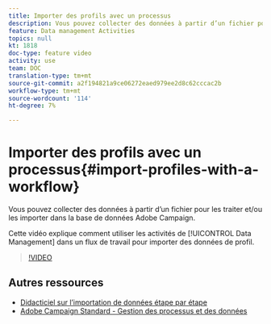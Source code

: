```yaml
---
title: Importer des profils avec un processus
description: Vous pouvez collecter des données à partir d’un fichier pour les traiter et/ou les importer dans la base de données Adobe Campaign. Cette vidéo explique comment importer des données de profil à l’aide d’un processus.
feature: Data management Activities
topics: null
kt: 1818
doc-type: feature video
activity: use
team: DOC
translation-type: tm+mt
source-git-commit: a2f194821a9ce06272eaed979ee2d8c62cccac2b
workflow-type: tm+mt
source-wordcount: '114'
ht-degree: 7%

---
```



# Importer des profils avec un processus{#import-profiles-with-a-workflow}

Vous pouvez collecter des données à partir d’un fichier pour les traiter et/ou les importer dans la base de données Adobe Campaign.

Cette vidéo explique comment utiliser les activités de [!UICONTROL Data Management] dans un flux de travail pour importer des données de profil.

>[!VIDEO](https://video.tv.adobe.com/v/24993?quality=12)

## Autres ressources

* [Didacticiel sur l’importation de données étape par étape](https://docs.adobe.com/content/help/en/campaign-standard/using/managing-processes-and-data/workflow-general-operation/importing-data.html#example--import-workflow-template)
* [Adobe Campaign Standard - Gestion des processus et des données](https://docs.adobe.com/content/help/en/campaign-standard/using/managing-processes-and-data/about-workflows-and-data-management/discovering-workflows.html)
